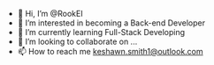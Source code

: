 - 👋 Hi, I’m @RookEI
- 👀 I’m interested in becoming a Back-end Developer
- 🌱 I’m currently learning Full-Stack Developing
- 💞️ I’m looking to collaborate on ...
- 📫 How to reach me keshawn.smith1@outlook.com

<!---
RookEI/RookEI is a ✨ special ✨ repository because its `README.md` (this file) appears on your GitHub profile.
You can click the Preview link to take a look at your changes.
--->
